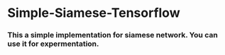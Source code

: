 # Simple-Siamese-Tensorflow
### This a simple implementation for siamese network. You can use it for expermentation.

